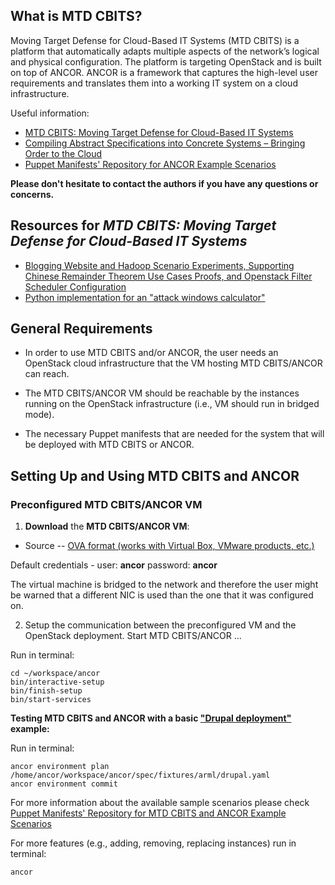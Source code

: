 ## What is MTD CBITS?
Moving Target Defense for Cloud-Based IT Systems (MTD CBITS) is a platform that 
automatically adapts multiple aspects of the network’s logical and physical configuration. 
The platform is targeting OpenStack and is built on top of ANCOR. 
ANCOR is a framework that captures the high-level user requirements and translates them into 
a working IT system on a cloud infrastructure. 

Useful information:
- [MTD CBITS: Moving Target Defense for Cloud-Based IT Systems](http://people.cs.ksu.edu/~sdeloach/publications/Conference/esorics17_cbits.pdf)
- [Compiling Abstract Specifications into Concrete Systems – Bringing Order to the Cloud](https://www.usenix.org/conference/lisa14/conference-program/presentation/unruh)
- [Puppet Manifests' Repository for ANCOR Example Scenarios](https://github.com/arguslab/ancor-puppet)

**Please don't hesitate to contact the authors if you have any questions or concerns.**

## Resources for _MTD CBITS: Moving Target Defense for Cloud-Based IT Systems_
- [Blogging Website and Hadoop Scenario Experiments, Supporting Chinese Remainder Theorem Use Cases Proofs, and Openstack Filter Scheduler Configuration](https://github.com/arguslab/ancor/blob/master/supplementary-material/additional-resources.pdf)
- [Python implementation for an "attack windows calculator"](https://github.com/arguslab/ancor/tree/master/supplementary-material/attack-windows-calculator)


## General Requirements
- In order to use MTD CBITS and/or ANCOR, the user needs an OpenStack cloud infrastructure that the VM hosting 
MTD CBITS/ANCOR  can reach.

- The MTD CBITS/ANCOR VM should be reachable by the instances running on the OpenStack infrastructure (i.e., VM should run in bridged mode).

- The necessary Puppet manifests that are needed for the system that will be deployed with MTD CBITS or ANCOR.


## Setting Up and Using MTD CBITS and ANCOR

### Preconfigured MTD CBITS/ANCOR VM

1. **Download** the **MTD CBITS/ANCOR VM**:
 - Source -- [OVA format (works with Virtual Box, VMware products, etc.)](https://drive.google.com/open?id=0B0vt6z9-IhD9SHZQRkdaeDZIUmc)

 Default credentials - user: **ancor** password: **ancor**

 The virtual machine is bridged to the network and therefore the user might be warned that a different NIC is used than the one that it was configured on.

2. Setup the communication between the preconfigured VM and the OpenStack deployment. Start MTD CBITS/ANCOR ... 

  Run in terminal:
  ```
  cd ~/workspace/ancor
  bin/interactive-setup
  bin/finish-setup
  bin/start-services
  ```  

**Testing MTD CBITS and ANCOR with a basic ["Drupal deployment"](https://github.com/arguslab/ancor-puppet/tree/master/modules/role/manifests/drupal) example:**

  Run in terminal:
  ```
  ancor environment plan /home/ancor/workspace/ancor/spec/fixtures/arml/drupal.yaml
  ancor environment commit
  ```
For more information about the available sample scenarios please check [Puppet Manifests' Repository for MTD CBITS and ANCOR Example Scenarios](https://github.com/arguslab/ancor-puppet)

For more features (e.g., adding, removing, replacing instances) run in terminal: 
```
ancor
```
